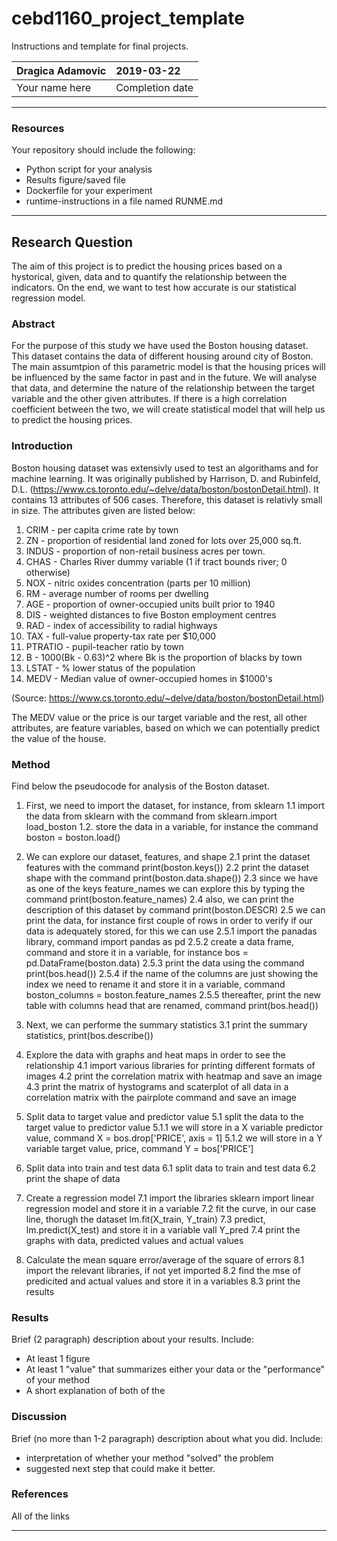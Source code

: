 # cebd1160_project_template
Instructions and template for final projects.

| Dragica Adamovic | 2019-03-22 |
|:-------|:---------------|
|Your name here | Completion date|

-----

### Resources
Your repository should include the following:

- Python script for your analysis
- Results figure/saved file
- Dockerfile for your experiment
- runtime-instructions in a file named RUNME.md

-----

## Research Question

The aim of this project is to predict the housing prices based on a hystorical, given, data and to quantify the relationship between the indicators. On the end, we want to test how accurate is our statistical regression model. 

### Abstract

For the purpose of this study we have used the Boston housing dataset. This dataset contains the data of different housing around city of Boston. The main assumtpion of this parametric model is that the housing prices will be influenced by the same factor in past and in the future. We will analyse that data, and determine the nature of the relationship between the target variable and the other given attributes. If there is a high correlation coefficient between the two, we will create statistical model that will help us to predict the housing prices. 

### Introduction

Boston housing dataset was extensivly used to test an algorithams and for machine learning. It was originally published by Harrison, D. and Rubinfeld, D.L. (https://www.cs.toronto.edu/~delve/data/boston/bostonDetail.html). It contains 13 attributes of 506 cases. Therefore, this dataset is relativly small in size. The attributes given are listed below:

01. CRIM - per capita crime rate by town
02. ZN - proportion of residential land zoned for lots over 25,000 sq.ft.
03. INDUS - proportion of non-retail business acres per town.
04. CHAS - Charles River dummy variable (1 if tract bounds river; 0 otherwise)
05. NOX - nitric oxides concentration (parts per 10 million)
06. RM - average number of rooms per dwelling
07. AGE - proportion of owner-occupied units built prior to 1940
08. DIS - weighted distances to five Boston employment centres
09. RAD - index of accessibility to radial highways
10. TAX - full-value property-tax rate per $10,000
11. PTRATIO - pupil-teacher ratio by town
12. B - 1000(Bk - 0.63)^2 where Bk is the proportion of blacks by town
13. LSTAT - % lower status of the population
14. MEDV - Median value of owner-occupied homes in $1000's

(Source: https://www.cs.toronto.edu/~delve/data/boston/bostonDetail.html)

The MEDV value or the price is our target variable and the rest, all other attributes, are feature variables, based on which we can potentially predict the value of the house. 


### Method

Find below the pseudocode for analysis of the Boston dataset.

1. First, we need to import the dataset, for instance, from sklearn
  1.1 import the data from sklearn with the command from sklearn.import load_boston
  1.2. store the data in a variable, for instance the command boston = boston.load()
  
2. We can explore our dataset, features, and shape
   2.1 print the dataset features with the command print(boston.keys())
   2.2 print the dataset shape with the command print(boston.data.shape())
   2.3 since we have as one of the keys feature_names we can explore this by typing the command print(boston.feature_names)
   2.4 also, we can print the description of this dataset by command print(boston.DESCR)
   2.5 we can print the data, for instance first couple of rows in order to verify if our data is adequately stored, for this we can            use 
       2.5.1 import the panadas library, command import pandas as pd
       2.5.2 create a data frame, command and store it in a variable, for instance bos = pd.DataFrame(boston.data)
       2.5.3 print the data using the command print(bos.head())
       2.5.4 if the name of the columns are just showing the index we need to rename it and store it in a variable, command     boston_columns = boston.feature_names
       2.5.5 thereafter, print the new table with columns head that are renamed, command print(bos.head())
       
3. Next, we can performe the summary statistics
   3.1 print the summary statistics, print(bos.describe())
   
4. Explore the data with graphs and heat maps in order to see the relationship
   4.1 import various libraries for printing different formats of images
   4.2 print the correlation matrix with heatmap and save an image
   4.3 print the matrix of hystograms and scaterplot of all data in a correlation matrix with the pairplote command and save an image
      
5. Split data to target value and predictor value 
   5.1 split the data to the target value to predictor value
       5.1.1 we will store in a X variable predictor value, command X = bos.drop['PRICE', axis = 1]
       5.1.2 we will store in a Y variable target value, price, command Y = bos['PRICE']
       
6. Split data into train and test data
   6.1 split data to train and test data
   6.2 print the shape of data
   
7. Create a regression model 
   7.1 import the libraries sklearn import linear regression model and store it in a variable
   7.2 fit the curve, in our case line, thorugh the dataset lm.fit(X_train, Y_train)
   7.3 predict, lm.predict(X_test) and store it in a variable vall Y_pred
   7.4 print the graphs with data, predicted values and actual values

8. Calculate the mean square error/average of the square of errors
   8.1 import the relevant libraries, if not yet imported
   8.2 find the mse of predicited and actual values and store it in a variables
   8.3 print the results 

### Results

Brief (2 paragraph) description about your results. Include:

- At least 1 figure
- At least 1 "value" that summarizes either your data or the "performance" of your method
- A short explanation of both of the 

### Discussion
Brief (no more than 1-2 paragraph) description about what you did. Include:

- interpretation of whether your method "solved" the problem
- suggested next step that could make it better.

### References
All of the links

-------

